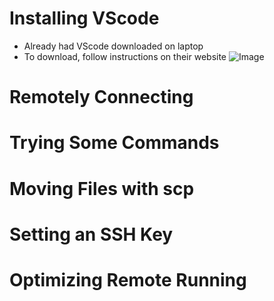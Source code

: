 # Installing VScode
* Already had VScode downloaded on laptop
* To download, follow instructions on their website
![Image](https://lh3.googleusercontent.com/keep-bbsk/AP6BvTTnK3abTbXeAbsYBrscQXUyyLqL4MG38mbn8lBxETK0LcJ3lo3wZOg8neHfdXwdUjAoqwf2KRDuZPJ4P3soPJ1p3BRPK4xxgguvEsrBahTxRfSV=s1600)

# Remotely Connecting

# Trying Some Commands

# Moving Files with scp

# Setting an SSH Key

# Optimizing Remote Running
